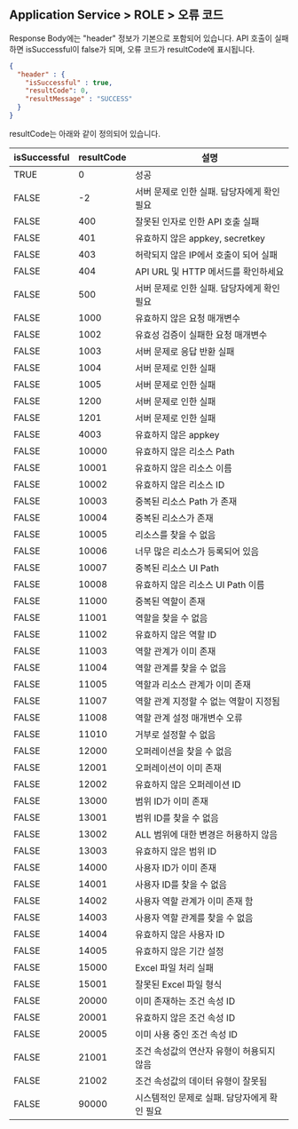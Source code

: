 ## Application Service > ROLE > 오류 코드
Response Body에는 "header" 정보가 기본으로 포함되어 있습니다.
API 호출이 실패하면 isSuccessful이 false가 되며, 오류 코드가 resultCode에 표시됩니다.

```json
{
  "header" : {
    "isSuccessful" : true,
    "resultCode": 0,
    "resultMessage" : "SUCCESS"
  }
}
```
resultCode는 아래와 같이 정의되어 있습니다.

| isSuccessful | resultCode | 설명 |
|--|--|--|
| TRUE | 0 | 성공 |
| FALSE | -2 | 서버 문제로 인한 실패. 담당자에게 확인 필요 |
| FALSE | 400 | 잘못된 인자로 인한 API 호출 실패 |
| FALSE | 401 | 유효하지 않은 appkey, secretkey |
| FALSE | 403 | 허락되지 않은 IP에서 호출이 되어 실패 |
| FALSE | 404 | API URL 및 HTTP 메서드를 확인하세요 |
| FALSE | 500 | 서버 문제로 인한 실패. 담당자에게 확인 필요 |
| FALSE | 1000 | 유효하지 않은 요청 매개변수 |
| FALSE | 1002 | 유효성 검증이 실패한 요청 매개변수 |
| FALSE | 1003 | 서버 문제로 응답 반환 실패 |
| FALSE | 1004 | 서버 문제로 인한 실패 |
| FALSE | 1005 | 서버 문제로 인한 실패 |
| FALSE | 1200 | 서버 문제로 인한 실패 |
| FALSE | 1201 | 서버 문제로 인한 실패 |
| FALSE | 4003 | 유효하지 않은 appkey |
| FALSE | 10000 | 유효하지 않은 리소스 Path |
| FALSE | 10001 | 유효하지 않은 리소스 이름 |
| FALSE | 10002 | 유효하지 않은 리소스 ID |
| FALSE | 10003 | 중복된 리소스 Path 가 존재 |
| FALSE | 10004 | 중복된 리소스가 존재 |
| FALSE | 10005 | 리소스를 찾을 수 없음 |
| FALSE | 10006 | 너무 많은 리소스가 등록되어 있음 |
| FALSE | 10007 | 중복된 리소스 UI Path |
| FALSE | 10008 | 유효하지 않은 리소스 UI Path 이름 |
| FALSE | 11000 | 중복된 역할이 존재 |
| FALSE | 11001 | 역할을 찾을 수 없음 |
| FALSE | 11002 | 유효하지 않은 역할 ID |
| FALSE | 11003 | 역할 관계가 이미 존재 |
| FALSE | 11004 | 역할 관계를 찾을 수 없음 |
| FALSE | 11005 | 역할과 리소스 관계가 이미 존재 |
| FALSE | 11007 | 역할 관계 지정할 수 없는 역할이 지정됨 |
| FALSE | 11008 | 역할 관계 설정 매개변수 오류 |
| FALSE | 11010 | 거부로 설정할 수 없음 |
| FALSE | 12000 | 오퍼레이션을 찾을 수 없음 |
| FALSE | 12001 | 오퍼레이션이 이미 존재 |
| FALSE | 12002 | 유효하지 않은 오퍼레이션 ID |
| FALSE | 13000 | 범위 ID가 이미 존재 |
| FALSE | 13001 | 범위 ID를 찾을 수 없음 |
| FALSE | 13002 | ALL 범위에 대한 변경은 허용하지 않음 |
| FALSE | 13003 | 유효하지 않은 범위 ID |
| FALSE | 14000 | 사용자 ID가 이미 존재 |
| FALSE | 14001 | 사용자 ID를 찾을 수 없음 |
| FALSE | 14002 | 사용자 역할 관계가 이미 존재 함 |
| FALSE | 14003 | 사용자 역할 관계를 찾을 수 없음 |
| FALSE | 14004 | 유효하지 않은 사용자 ID |
| FALSE | 14005 | 유효하지 않은 기간 설정 |
| FALSE | 15000 | Excel 파일 처리 실패 |
| FALSE | 15001 | 잘못된 Excel 파일 형식 |
| FALSE | 20000 | 이미 존재하는 조건 속성 ID |
| FALSE | 20001 | 유효하지 않은 조건 속성 ID |
| FALSE | 20005 | 이미 사용 중인 조건 속성 ID |
| FALSE | 21001 | 조건 속성값의 연산자 유형이 허용되지 않음 |
| FALSE | 21002 | 조건 속성값의 데이터 유형이 잘못됨 |
| FALSE | 90000 | 시스템적인 문제로 실패. 담당자에게 확인 필요 |
